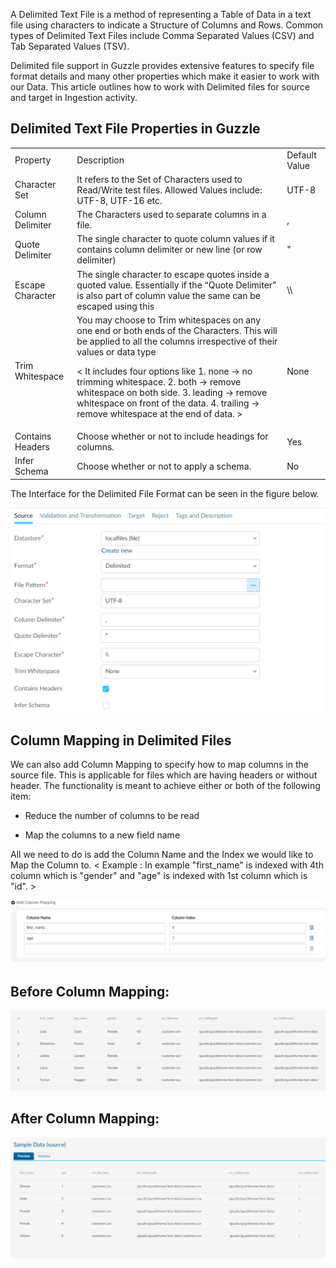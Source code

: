A Delimited Text File is a method of representing a Table of Data in a text file using characters to indicate a Structure of Columns and Rows. Common types of Delimited Text Files include Comma Separated Values (CSV) and Tab Separated Values (TSV).

Delimited file support in Guzzle provides extensive features to specify file format details and many other properties which make it easier to work with our Data. This article outlines how to work with Delimited files for source and target in Ingestion activity.  

## Delimited Text File Properties in Guzzle

<table>
  <tr>
    <td>Property</td>
    <td>Description</td>
    <td>Default Value</td>
  </tr>
  <tr>
    <td>Character Set</td>
    <td>It refers to the Set of Characters used to Read/Write test files. Allowed Values include: UTF-8, UTF-16 etc.</td>
    <td>UTF-8</td>
  </tr>
  <tr>
    <td>Column Delimiter</td>
    <td>The Characters used to separate columns in a file.</td>
    <td>,</td>
  </tr>
  <tr>
    <td>Quote Delimiter</td>
    <td>The single character to quote column values if it contains column delimiter or new line (or row delimiter)</td>
    <td>"</td>
  </tr>
  <tr>
    <td>Escape Character</td>
    <td>The single character to escape quotes inside a quoted value. Essentially if the “Quote Delimiter" is also part of column value the same can be escaped using this</td>
    <td>\\</td>
  </tr>
  <tr>
    <td>Trim Whitespace</td>
    <td>You may choose to Trim whitespaces on any one end or both ends of the Characters. This will be applied to all the columns irrespective of their values or data type
    
   < It includes four options like
				1. none -> no trimming whitespace.
				2. both -> remove whitespace on both side.
				3. leading -> remove whitespace on front of the data.
				4. trailing -> remove whitespace at the end of data.	>
     </td>
    <td>None</td>
  </tr>
  <tr>
    <td>Contains Headers

</td>
    <td>Choose whether or not to include headings for columns.</td>
    <td>Yes</td>
  </tr>
  <tr>
    <td>Infer Schema</td>
    <td>Choose whether or not to apply a schema.</td>
    <td>No</td>
  </tr>
</table>


The Interface for the Delimited File Format can be seen in the figure below.

![image alt text](/img/docs/how-to-guides/ingest_data/delimited1.png)

## Column Mapping in Delimited Files

We can also add Column Mapping to specify how to map columns in the source file. This is applicable for files which are having headers or without header. The functionality is meant to achieve either or both of the following item:

* Reduce the number of columns to be read

* Map the columns to a new field name

All we need to do is add the Column Name and the Index we would like to Map the Column to.
< Example :  In example "first_name" is indexed with 4th column which is "gender" and "age" is indexed with 1st column which is "id". >

![image alt text](/img/docs/how-to-guides/ingest_data/delimited2.png)

## Before Column Mapping:

![image alt text](/img/docs/how-to-guides/ingest_data/delimited3.png)

## After Column Mapping:

![image alt text](/img/docs/how-to-guides/ingest_data/delimited4.png)

